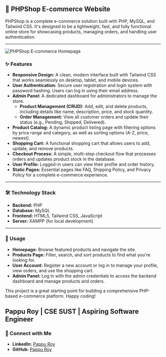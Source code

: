 ## 🚀 PHPShop E-commerce Website

PHPShop is a complete e-commerce solution built with PHP, MySQL, and Tailwind CSS. It's designed to be a lightweight, fast, and fully functional online store for showcasing products, managing orders, and handling user authentication.

-----

![PHPShop E-commerce Homepage](https://prnt.sc/lC3w1tGud8NW)

### ✨ Features

  * **Responsive Design:** A clean, modern interface built with Tailwind CSS that works seamlessly on desktop, tablet, and mobile devices.
  * **User Authentication:** Secure user registration and login system with password hashing. Users can log in using their email address.
  * **Admin Panel:** A dedicated dashboard for administrators to manage the store.
      * **Product Management (CRUD):** Add, edit, and delete products, including details like name, description, price, and stock quantity.
      * **Order Management:** View all customer orders and update their status (e.g., Pending, Shipped, Delivered).
  * **Product Catalog:** A dynamic product listing page with filtering options by price range and category, as well as sorting options (A-Z, price, newest).
  * **Shopping Cart:** A functional shopping cart that allows users to add, update, and remove products.
  * **Checkout Process:** A simple, multi-step checkout flow that processes orders and updates product stock in the database.
  * **User Profile:** Logged-in users can view their profile and order history.
  * **Static Pages:** Essential pages like FAQ, Shipping Policy, and Privacy Policy for a complete e-commerce experience.

-----

### 🛠️ Technology Stack

  * **Backend:** PHP
  * **Database:** MySQL
  * **Frontend:** HTML5, Tailwind CSS, JavaScript
  * **Server:** XAMPP (for local development)

-----

### 🚀 Usage

  * **Homepage:** Browse featured products and navigate the site.
  * **Products Page:** Filter, search, and sort products to find what you're looking for.
  * **User Account:** Register a new account or log in to manage your profile, view orders, and use the shopping cart.
  * **Admin Panel:** Log in with the admin credentials to access the backend dashboard and manage products and orders.

This project is a great starting point for building a comprehensive PHP-based e-commerce platform. Happy coding\!

Pappu Roy | CSE SUST | Aspiring Software Engineer
---

### 🤝 Connect with Me

* **LinkedIn:** <a href="https://www.linkedin.com/in/pappu-roy-6526192a1/" target="_blank">Pappu Roy</a>
* **GitHub:** <a href="https://github.com/Pappu-Roy" target="_blank">Pappu Roy</a>
